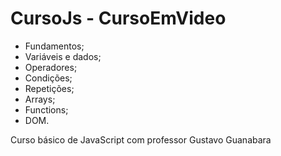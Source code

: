 # CursoJs - CursoEmVideo

- Fundamentos;
- Variáveis e dados;
- Operadores;
- Condições;
- Repetições;
- Arrays;
- Functions;
- DOM.

 Curso básico de JavaScript com professor Gustavo Guanabara
